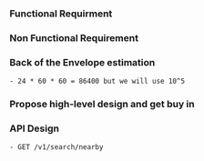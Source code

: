 ### Functional Requirment
### Non Functional Requirement
### Back of the Envelope estimation
    - 24 * 60 * 60 = 86400 but we will use 10^5
### Propose high-level design and get buy in
### API Design
    - GET /v1/search/nearby
